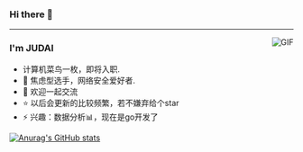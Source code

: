 ### Hi there 👋
---
<img align="right" alt="GIF" src="https://raw.githubusercontent.com/JoeyBling/JoeyBling/master/pic/pusheencode.gif" />

### I'm JUDAI

- 计算机菜鸟一枚，即将入职.
- 🌱 焦虑型选手，网络安全爱好者.
- 💬 欢迎一起交流
- ⭐ 以后会更新的比较频繁，若不嫌弃给个star
- ⚡ 兴趣：数据分析📊，现在是go开发了

[![Anurag's GitHub stats](https://github-readme-stats.vercel.app/api?username=JUDAIhyper)](https://github.com/JUDAIhyper/github-readme-stats)
<!--
**JUDAIhyper/JUDAIhyper** is a ✨ _special_ ✨ repository because its `README.md` (this file) appears on your GitHub profile.

Here are some ideas to get you started:

- 🔭 I’m currently working on ...
- 🌱 I’m currently learning ...
- 👯 I’m looking to collaborate on ...
- 🤔 I’m looking for help with ...
- 💬 Ask me about ...
- 📫 How to reach me: ...
- 😄 Pronouns: ...
- ⚡ Fun fact: ...
-->
